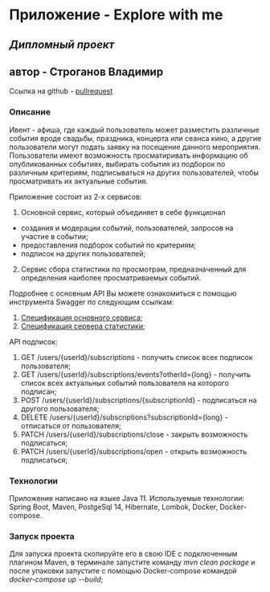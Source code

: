 # **Приложение - Explore with me**
## _Дипломный проект_
## автор - Строганов Владимир

Ссылка на github - [pullrequest](https://github.com/StroganovV/java-explore-with-me-1/pull/1)

### Описание
Ивент - афиша, где каждый пользователь может разместить различные события вроде свадьбы,
праздника, концерта или сеанса кино, а другие пользователи могут подать заявку на посещение данного мероприятия.
Пользователи имеют возможность просматиривать информацию об опубликованных событиях, выбирать события из подборок
по различным критериям, подписываться на других пользователей, чтобы просматривать их актуальные события.

Приложение состоит из 2-х сервисов:
1. Основной сервис, который объединяет в себе функционал
- создания и модерации событий, пользователей, запросов на участие в событии;
- предоставления подборок событий по критериям;
- подписок на других пользователей;
2. Сервис сбора статистики по просмотрам, предназначенный для определения наиболее просматриваемых событий.

Подробнее с основным API Вы можете ознакомиться с помощью инструмента Swagger по следующим ссылкам:
1) [Спецификация основного сервиса](https://raw.githubusercontent.com/yandex-praktikum/java-explore-with-me/main/ewm-main-service-spec.json);
2) [Спецификация сервера статистики](https://raw.githubusercontent.com/yandex-praktikum/java-explore-with-me/main/ewm-stats-service-spec.json);

API подписок:
1. GET /users/{userId}/subscriptions - получить список всех подписок пользователя;
2. GET /users/{userId}/subscriptions/events?otherId={long} - получить список всех актуальных событий пользователя на которого подписан;
3. POST /users/{userId}/subscriptions/{subscriptionId} - подписаться на другого пользователя;
4. DELETE /users/{userId}/subscriptions?subscriptionId={long} - отписаться от пользователя;
5. PATCH /users/{userId}/subscriptions/close - закрыть возможность подписаться;
6. PATCH /users/{userId}/subscriptions/open - открыть возможность подписаться;

### Технологии
Приложение написано на языке Java 11.
Используемые технологии: Spring Boot, Maven, PostgeSql 14, Hibernate, Lombok, Docker, Docker-compose.

### Запуск проекта
Для запуска проекта скопируйте его в свою IDE c подключенным плагином Maven,
в терминале запустите команду *_mvn clean package_* и после упаковки запустите с помощью Docker-compose командой *_docker-compose up --build_*;

